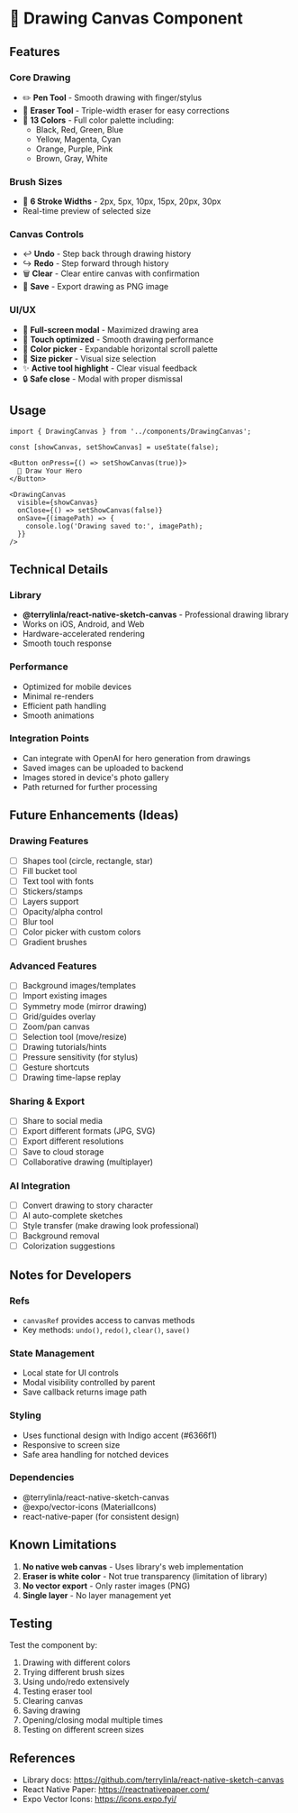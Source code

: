 # 🎨 Drawing Canvas Component

## Features

### Core Drawing
- ✏️ **Pen Tool** - Smooth drawing with finger/stylus
- 🧽 **Eraser Tool** - Triple-width eraser for easy corrections
- 🎨 **13 Colors** - Full color palette including:
  - Black, Red, Green, Blue
  - Yellow, Magenta, Cyan
  - Orange, Purple, Pink
  - Brown, Gray, White

### Brush Sizes
- 📏 **6 Stroke Widths** - 2px, 5px, 10px, 15px, 20px, 30px
- Real-time preview of selected size

### Canvas Controls
- ↩️ **Undo** - Step back through drawing history
- ↪️ **Redo** - Step forward through history
- 🗑️ **Clear** - Clear entire canvas with confirmation
- 💾 **Save** - Export drawing as PNG image

### UI/UX
- 📱 **Full-screen modal** - Maximized drawing area
- 🎯 **Touch optimized** - Smooth drawing performance
- 🎨 **Color picker** - Expandable horizontal scroll palette
- 📐 **Size picker** - Visual size selection
- ✨ **Active tool highlight** - Clear visual feedback
- 🔒 **Safe close** - Modal with proper dismissal

## Usage

```tsx
import { DrawingCanvas } from '../components/DrawingCanvas';

const [showCanvas, setShowCanvas] = useState(false);

<Button onPress={() => setShowCanvas(true)}>
  🎨 Draw Your Hero
</Button>

<DrawingCanvas
  visible={showCanvas}
  onClose={() => setShowCanvas(false)}
  onSave={(imagePath) => {
    console.log('Drawing saved to:', imagePath);
  }}
/>
```

## Technical Details

### Library
- **@terrylinla/react-native-sketch-canvas** - Professional drawing library
- Works on iOS, Android, and Web
- Hardware-accelerated rendering
- Smooth touch response

### Performance
- Optimized for mobile devices
- Minimal re-renders
- Efficient path handling
- Smooth animations

### Integration Points
- Can integrate with OpenAI for hero generation from drawings
- Saved images can be uploaded to backend
- Images stored in device's photo gallery
- Path returned for further processing

## Future Enhancements (Ideas)

### Drawing Features
- [ ] Shapes tool (circle, rectangle, star)
- [ ] Fill bucket tool
- [ ] Text tool with fonts
- [ ] Stickers/stamps
- [ ] Layers support
- [ ] Opacity/alpha control
- [ ] Blur tool
- [ ] Color picker with custom colors
- [ ] Gradient brushes

### Advanced Features
- [ ] Background images/templates
- [ ] Import existing images
- [ ] Symmetry mode (mirror drawing)
- [ ] Grid/guides overlay
- [ ] Zoom/pan canvas
- [ ] Selection tool (move/resize)
- [ ] Drawing tutorials/hints
- [ ] Pressure sensitivity (for stylus)
- [ ] Gesture shortcuts
- [ ] Drawing time-lapse replay

### Sharing & Export
- [ ] Share to social media
- [ ] Export different formats (JPG, SVG)
- [ ] Export different resolutions
- [ ] Save to cloud storage
- [ ] Collaborative drawing (multiplayer)

### AI Integration
- [ ] Convert drawing to story character
- [ ] AI auto-complete sketches
- [ ] Style transfer (make drawing look professional)
- [ ] Background removal
- [ ] Colorization suggestions

## Notes for Developers

### Refs
- `canvasRef` provides access to canvas methods
- Key methods: `undo()`, `redo()`, `clear()`, `save()`

### State Management
- Local state for UI controls
- Modal visibility controlled by parent
- Save callback returns image path

### Styling
- Uses functional design with Indigo accent (#6366f1)
- Responsive to screen size
- Safe area handling for notched devices

### Dependencies
- @terrylinla/react-native-sketch-canvas
- @expo/vector-icons (MaterialIcons)
- react-native-paper (for consistent design)

## Known Limitations

1. **No native web canvas** - Uses library's web implementation
2. **Eraser is white color** - Not true transparency (limitation of library)
3. **No vector export** - Only raster images (PNG)
4. **Single layer** - No layer management yet

## Testing

Test the component by:
1. Drawing with different colors
2. Trying different brush sizes
3. Using undo/redo extensively
4. Testing eraser tool
5. Clearing canvas
6. Saving drawing
7. Opening/closing modal multiple times
8. Testing on different screen sizes

## References

- Library docs: https://github.com/terrylinla/react-native-sketch-canvas
- React Native Paper: https://reactnativepaper.com/
- Expo Vector Icons: https://icons.expo.fyi/

